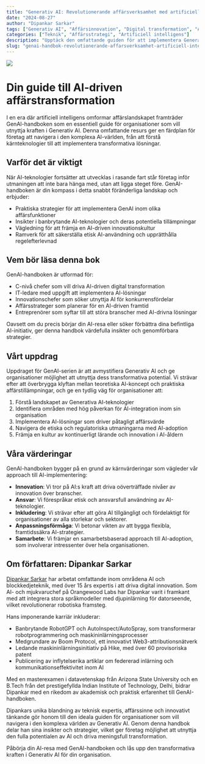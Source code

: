 ```yaml
---
title: "Generativ AI: Revolutionerande affärsverksamhet med artificiell intelligens"
date: "2024-08-27"
author: "Dipankar Sarkar"
tags: ["Generativ AI", "Affärsinnovation", "Digital transformation", "AI-strategi", "Maskininlärning"]
categories: ["Teknik", "Affärsstrategi", "Artificiell intelligens"]
description: "Upptäck den omfattande guiden för att implementera Generativ AI i din organisation. Lär dig hur du utnyttjar banbrytande AI-teknologier för att driva innovation, öka effektiviteten och ligga steget före i det snabbt föränderliga affärslandskapet."
slug: "genai-handbok-revolutionerande-affarsverksamhet-artificiell-intelligens"
---
```


![](index.png)

# Din guide till AI-driven affärstransformation

I en era där artificiell intelligens omformar affärslandskapet framträder GenAI-handboken som en essentiell guide för organisationer som vill utnyttja kraften i Generativ AI. Denna omfattande resurs ger en färdplan för företag att navigera i den komplexa AI-världen, från att förstå kärnteknologier till att implementera transformativa lösningar.

## Varför det är viktigt

När AI-teknologier fortsätter att utvecklas i rasande fart står företag inför utmaningen att inte bara hänga med, utan att ligga steget före. GenAI-handboken är din kompass i detta snabbt föränderliga landskap och erbjuder:

- Praktiska strategier för att implementera GenAI inom olika affärsfunktioner
- Insikter i banbrytande AI-teknologier och deras potentiella tillämpningar
- Vägledning för att främja en AI-driven innovationskultur
- Ramverk för att säkerställa etisk AI-användning och upprätthålla regelefterlevnad

## Vem bör läsa denna bok

GenAI-handboken är utformad för:

- C-nivå chefer som vill driva AI-driven digital transformation
- IT-ledare med uppgift att implementera AI-lösningar
- Innovationschefer som söker utnyttja AI för konkurrensfördelar
- Affärsstrateger som planerar för en AI-driven framtid
- Entreprenörer som syftar till att störa branscher med AI-drivna lösningar

Oavsett om du precis börjar din AI-resa eller söker förbättra dina befintliga AI-initiativ, ger denna handbok värdefulla insikter och genomförbara strategier.

## Vårt uppdrag

Uppdraget för GenAI-serien är att avmystifiera Generativ AI och ge organisationer möjlighet att utnyttja dess transformativa potential. Vi strävar efter att överbrygga klyftan mellan teoretiska AI-koncept och praktiska affärstillämpningar, och ge en tydlig väg för organisationer att:

1. Förstå landskapet av Generativa AI-teknologier
2. Identifiera områden med hög påverkan för AI-integration inom sin organisation
3. Implementera AI-lösningar som driver påtagligt affärsvärde
4. Navigera de etiska och regulatoriska utmaningarna med AI-adoption
5. Främja en kultur av kontinuerligt lärande och innovation i AI-åldern

## Våra värderingar

GenAI-handboken bygger på en grund av kärnvärderingar som vägleder vår approach till AI-implementering:

- **Innovation**: Vi tror på AI:s kraft att driva oöverträffade nivåer av innovation över branscher.
- **Ansvar**: Vi förespråkar etisk och ansvarsfull användning av AI-teknologier.
- **Inkludering**: Vi strävar efter att göra AI tillgängligt och fördelaktigt för organisationer av alla storlekar och sektorer.
- **Anpassningsförmåga**: Vi betonar vikten av att bygga flexibla, framtidssäkra AI-strategier.
- **Samarbete**: Vi främjar en samarbetsbaserad approach till AI-adoption, som involverar intressenter över hela organisationen.

## Om författaren: Dipankar Sarkar

[Dipankar Sarkar](https://www.dipankar.name) har arbetat omfattande inom områdena AI och blockkedjeteknik, med över 15 års expertis i att driva digital innovation. Som AI- och mjukvaruchef på Orangewood Labs har Dipankar varit i framkant med att integrera stora språkmodeller med djupinlärning för datorseende, vilket revolutionerar robotiska framsteg.

Hans imponerande karriär inkluderar:

- Banbrytande RobotGPT och AutoInspect/AutoSpray, som transformerar robotprogrammering och maskininlärningsprocesser
- Medgrundare av Boom Protocol, ett innovativt Web3-attributionsnätverk
- Ledande maskininlärningsinitiativ på Hike, med över 60 provisoriska patent
- Publicering av inflytelserika artiklar om federerad inlärning och kommunikationseffektivitet inom AI

Med en masterexamen i datavetenskap från Arizona State University och en B.Tech från det prestigefyllda Indian Institute of Technology, Delhi, bidrar Dipankar med en rikedom av akademisk och praktisk erfarenhet till GenAI-handboken.

Dipankars unika blandning av teknisk expertis, affärssinne och innovativt tänkande gör honom till den ideala guiden för organisationer som vill navigera i den komplexa världen av Generativ AI. Genom denna handbok delar han sina insikter och strategier, vilket ger företag möjlighet att utnyttja den fulla potentialen av AI och driva meningsfull transformation.

Påbörja din AI-resa med GenAI-handboken och lås upp den transformativa kraften i Generativ AI för din organisation.